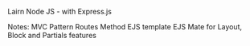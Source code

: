 Lairn Node JS - with Express.js

Notes:
	MVC Pattern
	Routes Method
	EJS template
	EJS Mate for Layout, Block and Partials features
	
